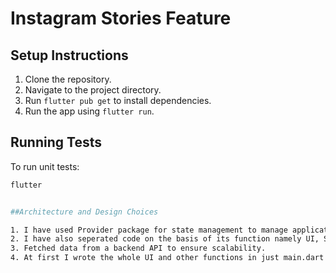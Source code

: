 # Instagram Stories Feature

## Setup Instructions

1. Clone the repository.
2. Navigate to the project directory.
3. Run `flutter pub get` to install dependencies.
4. Run the app using `flutter run`.

## Running Tests

To run unit tests:
```sh
flutter


##Architecture and Design Choices

1. I have used Provider package for state management to manage application state.
2. I have also seperated code on the basis of its function namely UI, State, Model, Data.
3. Fetched data from a backend API to ensure scalability.
4. At first I wrote the whole UI and other functions in just main.dart thinking it will be a small implementation. But however, later applied state management and segregated code on the basis of funcationality. 

